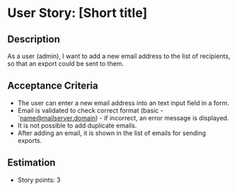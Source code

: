 # User Story: [Short title]
## Description
As a user (admin), I want to add a new email address to the list of recipients, so that an export could be sent to them.

## Acceptance Criteria
- The user can enter a new email address into an text input field in a form.
- Email is validated to check correct format (basic - `name@mailserver.domain) - if incorrect, an error message is displayed.
- It is not possible to add duplicate emails.
- After adding an email, it is shown in the list of emails for sending exports.

## Estimation
- Story points: 3
